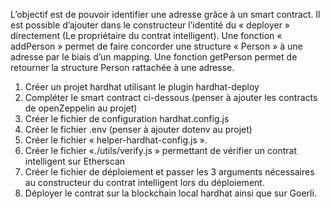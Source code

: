 L’objectif est de pouvoir identifier une adresse grâce à un smart contract.
Il est possible d’ajouter dans le constructeur l’identité du « deployer » directement (Le
propriétaire du contrat intelligent).
Une fonction « addPerson » permet de faire concorder une structure « Person » à une
adresse par le biais d’un mapping.
Une fonction getPerson permet de retourner la structure Person rattachée à une adresse.
1. Créer un projet hardhat utilisant le plugin hardhat-deploy
2. Compléter le smart contract ci-dessous (penser à ajouter les contracts de openZeppelin
au projet)
3. Créer le fichier de configuration hardhat.config.js
4. Créer le fichier .env (penser à ajouter dotenv au projet)
5. Créer le fichier « helper-hardhat-config.js ».
6. Créer le fichier «./utils/verify.js » permettant de vérifier un contrat intelligent sur
Etherscan
7. Créer le fichier de déploiement et passer les 3 arguments nécessaires au constructeur
du contrat intelligent lors du déploiement.
8. Déployer le contrat sur la blockchain local hardhat ainsi que sur Goerli.
